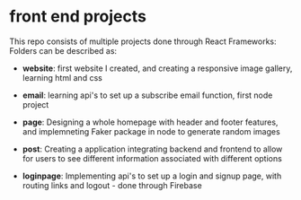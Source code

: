 # front end projects

This repo consists of multiple projects done through React Frameworks:
Folders can be described as:

- **website**: first website I created, and creating a responsive image gallery, learning html and css

- **email**: learning api's to set up a subscribe email function, first node project

- **page**: Designing a whole homepage with header and footer features, and implemneting Faker package in node to generate random images

- **post**: Creating a application integrating backend and frontend to allow for users to see different information associated with different options 

- **loginpage**: Implementing api's to set up a login and signup page, with routing links and logout - done through Firebase
